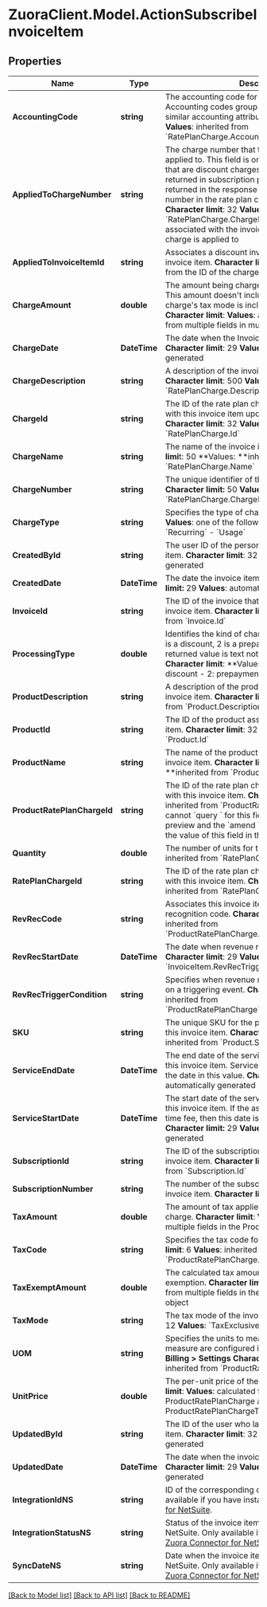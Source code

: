 # ZuoraClient.Model.ActionSubscribeInvoiceItem

## Properties

Name | Type | Description | Notes
------------ | ------------- | ------------- | -------------
**AccountingCode** | **string** |  The accounting code for the item&#39;s charge. Accounting codes group transactions that contain similar accounting attributes.   **Character limit**: 100   **Values**: inherited from &#x60;RatePlanCharge.AccountingCode&#x60;  | [optional] 
**AppliedToChargeNumber** | **string** |  The charge number that the discount charge is applied to. This field is only for the invoice items that are discount charges. This field is only returned in subscription previews. This field will be returned in the response if you specify the charge number in the rate plan charges in the request.  **Character limit**: 32  **Values**: inherited from &#x60;RatePlanCharge.ChargeNumber&#x60; for the charge associated with the invoice item that the discount charge is applied to  | [optional] 
**AppliedToInvoiceItemId** | **string** |  Associates a discount invoice item to a specific invoice item.  **Character limit**: 32  **Values**: inherited from the ID of the charge that a discount applies to  | [optional] 
**ChargeAmount** | **double** |  The amount being charged for the invoice item. This amount doesn&#39;t include taxes regardless if the charge&#39;s tax mode is inclusive or exclusive.   **Character limit**:   **Values**: automatically calculated from multiple fields in multiple objects  | [optional] 
**ChargeDate** | **DateTime** |  The date when the Invoice Item is created .   **Character limit**: 29   **Values**: automatically generated  | [optional] 
**ChargeDescription** | **string** |  A description of the invoice item&#39;s charge.   **Character limit**: 500   **Values**: inherited from &#x60;RatePlanCharge.Description&#x60;  | [optional] 
**ChargeId** | **string** |  The ID of the rate plan charge that is associated with this invoice item upon object creation.   **Character limit**: 32   **Values**: inherited from &#x60;RatePlanCharge.Id&#x60;  | [optional] 
**ChargeName** | **string** |  The name of the invoice item&#39;s charge. **Character limi**t: 50 **Values: **inherited from &#x60;RatePlanCharge.Name&#x60;  | [optional] 
**ChargeNumber** | **string** |  The unique identifier of the invoice item&#39;s charge. **Character limit:** 50 **Values:** inherited from &#x60;RatePlanCharge.ChargeNumber&#x60;  | [optional] 
**ChargeType** | **string** |  Specifies the type of charge.   **Character limit**: 9   **Values**: one of the following:  - &#x60;OneTime&#x60; - &#x60;Recurring&#x60; - &#x60;Usage&#x60;  | [optional] 
**CreatedById** | **string** |  The user ID of the person who created the invoice item.   **Character limit**: 32   **Values**: automatically generated  | [optional] 
**CreatedDate** | **DateTime** |  The date the invoice item was created. **Character limit:** 29   **Values**: automatically generated  | [optional] 
**InvoiceId** | **string** |  The ID of the invoice that&#39;s associated with this invoice item.   **Character limit**: 32   **Values**: inherited from &#x60;Invoice.Id&#x60;  | [optional] 
**ProcessingType** | **double** |  Identifies the kind of charge where 0 is a charge, 1 is a discount, 2 is a prepayment, and 3 is a tax. The returned value is text not decimal on data sources.   **Character limit**: **Values: **  - 0: charge - 1: discount - 2: prepayment - 3: tax  | [optional] 
**ProductDescription** | **string** |  A description of the product associated with this invoice item.   **Character limit**: 500   **Values**: inherited from &#x60;Product.Description&#x60;  | [optional] 
**ProductId** | **string** |  The ID of the product associated with this invoice item.   **Character limit**: 32   **Values**: inherited from &#x60;Product.Id&#x60;  | [optional] 
**ProductName** | **string** |  The name of the product associated with this invoice item.   **Character limit**: 255 **Values: **inherited from &#x60;Product.Name&#x60;  | [optional] 
**ProductRatePlanChargeId** | **string** |  The ID of the rate plan charge that&#39;s associated with this invoice item.   **Character limit**: 32   **Values**: inherited from &#x60;ProductRatePlanCharge.Id&#x60; You cannot &#x60;query &#x60; for this field. Only the s&#x60;ubscribe &#x60; preview and the &#x60;amend &#x60; preview calls will return the value of this field in the response. | [optional] 
**Quantity** | **double** |  The number of units for this invoice item.    **Values**: inherited from &#x60;RatePlanCharge.Quantity&#x60;  | [optional] 
**RatePlanChargeId** | **string** |  The ID of the rate plan charge that&#39;s associated with this invoice item.   **Character limit**: 32   **Values**: inherited from &#x60;RatePlanCharge.Id&#x60;  | [optional] 
**RevRecCode** | **string** |  Associates this invoice item with a specific revenue recognition code.   **Character limit**: 32   **Values**: inherited from &#x60;ProductRatePlanCharge.RevRecCode&#x60;  | [optional] 
**RevRecStartDate** | **DateTime** |  The date when revenue recognition is triggered.   **Character limit**: 29   **Values**: generated from &#x60;InvoiceItem.RevRecTriggerCondition&#x60;  | [optional] 
**RevRecTriggerCondition** | **string** |  Specifies when revenue recognition begins based on a triggering event.   **Character limit**:   **Values**: inherited from &#x60;ProductRatePlanCharge&#x60;.&#x60;RevRecTriggerCondition&#x60;  | [optional] 
**SKU** | **string** |  The unique SKU for the product associated with this invoice item.   **Character limit**: 255   **Values**: inherited from &#x60;Product.SKU&#x60;  | [optional] 
**ServiceEndDate** | **DateTime** |  The end date of the service period associated with this invoice item. Service ends one second before the date in this value.   **Character limit**: 29   **Values**: automatically generated  | [optional] 
**ServiceStartDate** | **DateTime** |  The start date of the service period associated with this invoice item. If the associated charge is a one-time fee, then this date is the date of that charge. **Character limit:** 29   **Values**: automatically generated  | [optional] 
**SubscriptionId** | **string** |  The ID of the subscription associated with the invoice item.   **Character limit**: 32   **Values**: inherited from &#x60;Subscription.Id&#x60;  | [optional] 
**SubscriptionNumber** | **string** |  The number of the subscription associated with the invoice item.   **Character limit**:   **Values**:  | [optional] 
**TaxAmount** | **double** |  The amount of tax applied to the invoice item&#39;s charge.   **Character limit**:   **Values**: calculated from multiple fields in the ProductRatePlanCharge object  | [optional] 
**TaxCode** | **string** |  Specifies the tax code for taxation rules.   **Character limit**: 6   **Values**: inherited from &#x60;ProductRatePlanCharge.TaxCode&#x60;  | [optional] 
**TaxExemptAmount** | **double** |  The calculated tax amount excluded due to the exemption.   **Character limit**:   **Values**: calculated from multiple fields in the ProductRatePlanCharge object  | [optional] 
**TaxMode** | **string** |  The tax mode of the invoice item.   **Character limit**: 12   **Values**: &#x60;TaxExclusive&#x60;, &#x60;TaxInclusive&#x60;  | [optional] 
**UOM** | **string** |  Specifies the units to measure usage. Units of measure are configured in the web-based UI: **Z-Billing &gt; Settings**  **Character limit**:   **Values**: inherited from &#x60;ProductRatePlanCharge.UOM&#x60;  | [optional] 
**UnitPrice** | **double** |  The per-unit price of the invoice item.   **Character limit**:   **Values**: calculated from multiple fields in ProductRatePlanCharge and ProductRatePlanChargeTier objets  | [optional] 
**UpdatedById** | **string** |  The ID of the user who last updated the invoice item.   **Character limit**: 32   **Values**: automatically generated  | [optional] 
**UpdatedDate** | **DateTime** |  The date when the invoice item was last updated.   **Character limit**: 29   **Values**: automatically generated  | [optional] 
**IntegrationIdNS** | **string** | ID of the corresponding object in NetSuite. Only available if you have installed the [Zuora Connector for NetSuite](https://www.zuora.com/connect/app/?appId&#x3D;265).  | [optional] 
**IntegrationStatusNS** | **string** | Status of the invoice item&#39;s synchronization with NetSuite. Only available if you have installed the [Zuora Connector for NetSuite](https://www.zuora.com/connect/app/?appId&#x3D;265).  | [optional] 
**SyncDateNS** | **string** | Date when the invoice item was synchronized with NetSuite. Only available if you have installed the [Zuora Connector for NetSuite](https://www.zuora.com/connect/app/?appId&#x3D;265).  | [optional] 

[[Back to Model list]](../README.md#documentation-for-models) [[Back to API list]](../README.md#documentation-for-api-endpoints) [[Back to README]](../README.md)

